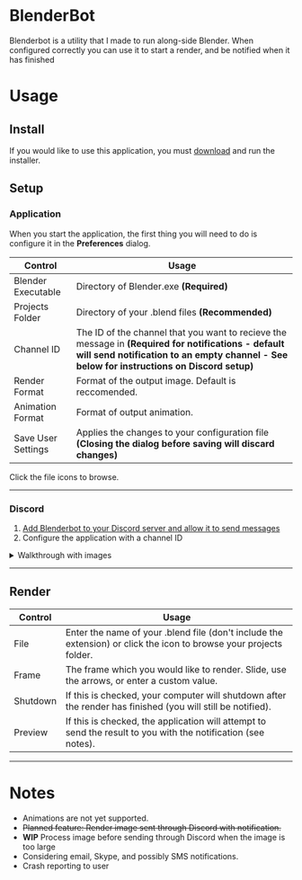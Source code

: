 # BlenderBot
Blenderbot is a utility that I made to run along-side Blender. When configured correctly you can use it to start a render, and be notified when it has finished


  # Usage
  ## Install
  If you would like to use this application, you must [download](https://www.dropbox.com/s/wp37lxy8sqwi4p1/Blenderbot2-Setup.msi?dl=1) and run the installer.

   ## Setup
   
   ### Application
 When you start the application, the first thing you will need to do is configure it in the **Preferences** dialog.
 
 Control | Usage
 --- | --- 
 Blender Executable | Directory of Blender.exe **(Required)**
 Projects Folder | Directory of your .blend files **(Recommended)**
 Channel ID | The ID of the channel that you want to recieve the message in **(Required for notifications - default will send notification to an empty channel - See below for instructions on Discord setup)**
 Render Format | Format of the output image. Default is reccomended.
 Animation Format | Format of output animation.
 Save User Settings | Applies the changes to your configuration file **(Closing the dialog before saving will discard changes)**
 
 Click the file icons to browse.
 
 ----
 
 ### Discord
 1. [Add Blenderbot to your Discord server and allow it to send messages](https://discordapp.com/oauth2/authorize?&client_id=323891647739985920&scope=bot&permissions=0)
 2. Configure the application with a channel ID
 <details>
 <summary>Walkthrough with images</summary>
 Copy the channel ID <br />
 <img src="https://i.imgur.com/UdwvjuZ.png" /> <br />
 Paste into the Channel ID box in the Preferences dialog <br />
 <img src="https://i.imgur.com/hyeu3Yp.png" />
 </details>
 
 ----
 ## Render
 
 Control | Usage
 ---- | ----
 File | Enter the name of your .blend file (don't include the extension) or click the icon to browse your projects folder.
 Frame | The frame which you would like to render. Slide, use the arrows, or enter a custom value.
 Shutdown | If this is checked, your computer will shutdown after the render has finished (you will still be notified).
 Preview | If this is checked, the application will attempt to send the result to you with the notification (see notes).
 ---
 
 # Notes
 * Animations are not yet supported.
 * ~~Planned feature: Render image sent through Discord with notification.~~
 * **WIP** Process image before sending through Discord when the image is too large
 * Considering email, Skype, and possibly SMS notifications.
 * Crash reporting to user
